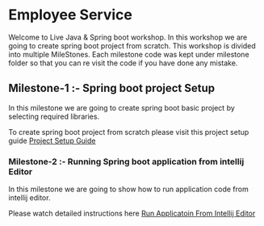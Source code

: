 # Employee Service
Welcome to Live Java & Spring boot workshop.
In this workshop we are going to create spring boot project from scratch.
This workshop is divided into multiple MileStones. Each milestone code was kept under milestone folder 
so that you can re visit the code if you have done any mistake.

## Milestone-1 :- Spring boot project Setup
In this milestone we are going to create spring boot basic project
by selecting required libraries.

To create spring boot project from scratch please visit  this project setup guide
[Project Setup Guide](/milestone1/ProjectSetupGuide.md)

### Milestone-2 :- Running Spring boot application from intellij Editor

In this milestone we are going to show how to run application code
from intellij editor.

Please watch detailed instructions here
[Run Applicatoin From Intellij Editor](/milestone2/RunProjectFromIntellijGuide.md)